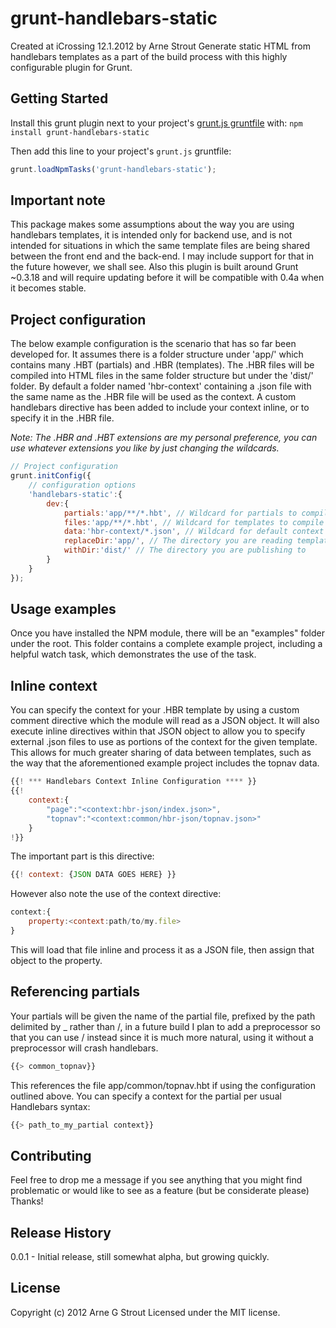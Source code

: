 # grunt-handlebars-static

Created at iCrossing 12.1.2012 by Arne Strout
Generate static HTML from handlebars templates as a part of the build process with this highly configurable plugin for Grunt. 

## Getting Started
Install this grunt plugin next to your project's [grunt.js gruntfile][getting_started] with: `npm install grunt-handlebars-static`

Then add this line to your project's `grunt.js` gruntfile:

```javascript
grunt.loadNpmTasks('grunt-handlebars-static');
```

[grunt]: http://gruntjs.com/
[getting_started]: https://github.com/gruntjs/grunt/blob/master/docs/getting_started.md

## Important note
This package makes some assumptions about the way you are using handlebars templates, it is intended only for backend use, and is not intended for situations in which the same template files are being shared between the front end and the back-end. I may include support for that in the future however, we shall see.
Also this plugin is built around Grunt ~0.3.18 and will require updating before it will be compatible with 0.4a when it becomes stable.

## Project configuration
The below example configuration is the scenario that has so far been developed for. It assumes there is a folder structure under 'app/' which contains many .HBT (partials) and .HBR (templates). The .HBR files will be compiled into HTML files in the same folder structure but under the 'dist/' folder. By default a folder named 'hbr-context' containing a .json file with the same name as the .HBR file will be used as the context. A custom handlebars directive has been added to include your context inline, or to specify it in the .HBR file.

_Note: The .HBR and .HBT extensions are my personal preference, you can use whatever extensions you like by just changing the wildcards._

```javascript
// Project configuration
grunt.initConfig({
	// configuration options
	'handlebars-static':{
		dev:{
			partials:'app/**/*.hbt', // Wildcard for partials to compile
			files:'app/**/*.hbt', // Wildcard for templates to compile into HTML
			data:'hbr-context/*.json', // Wildcard for default context JSON, will be ignored if inlined
			replaceDir:'app/', // The directory you are reading templates from
			withDir:'dist/' // The directory you are publishing to
		}
	}
});
```

## Usage examples
Once you have installed the NPM module, there will be an "examples" folder under the root. This folder contains a complete example project, including a helpful watch task, which demonstrates the use of the task.

## Inline context
You can specify the context for your .HBR template by using a custom comment directive which the module will read as a JSON object. It will also execute inline directives within that JSON object to allow you to specify external .json files to use as portions of the context for the given template. This allows for much greater sharing of data between templates, such as the way that the aforementioned example project includes the topnav data.

```javascript
{{! *** Handlebars Context Inline Configuration **** }}
{{! 
    context:{
        "page":"<context:hbr-json/index.json>",
        "topnav":"<context:common/hbr-json/topnav.json>"
    }
!}}
```
The important part is this directive:
```javascript
{{! context: {JSON DATA GOES HERE} }}
```
However also note the use of the context directive:
```javascript
context:{
	property:<context:path/to/my.file>
}
```
This will load that file inline and process it as a JSON file, then assign that object to the property.

## Referencing partials
Your partials will be given the name of the partial file, prefixed by the path delimited by _ rather than /, in a future build I plan to add a preprocessor so that you can use / instead since it is much more natural, using it without a preprocessor will crash handlebars.

```javascript
{{> common_topnav}}
```
This references the file app/common/topnav.hbt if using the configuration outlined above.
You can specify a context for the partial per usual Handlebars syntax:

```javascript
{{> path_to_my_partial context}}
```

## Contributing
Feel free to drop me a message if you see anything that you might find problematic or would like to see as a feature (but be considerate please) Thanks!

## Release History
0.0.1 - Initial release, still somewhat alpha, but growing quickly.

## License
Copyright (c) 2012 Arne G Strout
Licensed under the MIT license.
